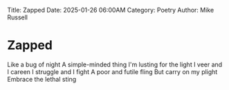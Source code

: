 Title: Zapped
Date: 2025-01-26 06:00AM
Category: Poetry
Author: Mike Russell
# Zapped

Like a bug of night
A simple-minded thing
I'm lusting for the light
I veer and I careen
I struggle and I fight
A poor and futile fling
But carry on my plight
Embrace the lethal sting
